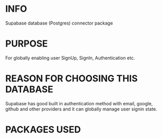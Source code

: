 # INFO

Supabase database (Postgres) connector package

# PURPOSE

For globally enabling user SignUp, SignIn, Authentication etc.

# REASON FOR CHOOSING THIS DATABASE

Supabase has good built in authentication method with email, google, github and other providers and it can globally manage user signin state.

# PACKAGES USED

